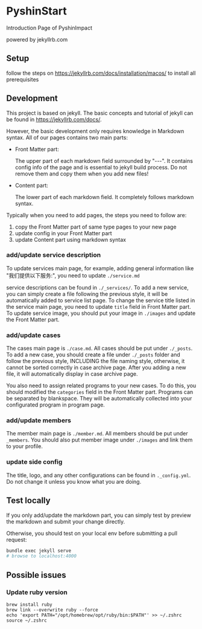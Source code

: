 # PyshinStart
Introduction Page of PyshinImpact

powered by jekyllrb.com

## Setup

follow the steps on https://jekyllrb.com/docs/installation/macos/ to install all prerequisites

## Development

This project is based on jekyll. The basic concepts and tutorial of jekyll can be found in https://jekyllrb.com/docs/.

However, the basic development only requires knowledge in Markdown syntax. All of our pages contains two main parts:
- Front Matter part:
    
    The upper part of each markdown field surrounded by "---". It contains config info of the page and is essential to jekyll build process. Do not remove them and copy them when you add new files!
- Content part:

    The lower part of each markdown field. It completely follows markdown syntax.

Typically when you need to add pages, the steps you need to follow are:

1. copy the Front Matter part of same type pages to your new page
2. update config in your Front Matter part
3. update Content part using markdown syntax

### add/update service description

To update services main page, for example, adding general information like "我们提供以下服务:", you need to update `./service.md`

service descriptions can be found in `./_services/`. To add a new service, you can simply create a file following the previous style, it will be automatically added to service list page. To change the service title listed in the service main page, you need to update `title` field in Front Matter part. To update service image, you should put your image in `./images` and update the Front Matter part.

### add/update cases

The cases main page is `./case.md`. All cases should be put under `./_posts`. To add a new case, you should create a file under `./_posts` folder and follow the previous style, INCLUDING the file naming style, otherwise, it cannot be sorted correctly in case archive page. After you adding a new file, it will automatically display in case archive page.

You also need to assign related programs to your new cases. To do this, you should modified the `categories` field in the Front Matter part. Programs can be separated by blankspace. They will be automatically collected into your configurated program in program page.

### add/update members

The member main page is `./member.md`. All members should be put under `_members`. You should also put member image under `./images` and link them to your profile.

### update side config

The title, logo, and any other configurations can be found in `._config.yml`. Do not change it unless you know what you are doing.


## Test locally

If you only add/update the markdown part, you can simply test by preview the markdown and submit your change directly.

Otherwise, you should test on your local env before submitting a pull request:

```sh
bundle exec jekyll serve
# browse to localhost:4000
```

## Possible issues

### Update ruby version

```
brew install ruby
brew link --overwrite ruby --force
echo 'export PATH="/opt/homebrew/opt/ruby/bin:$PATH"' >> ~/.zshrc
source ~/.zshrc
```